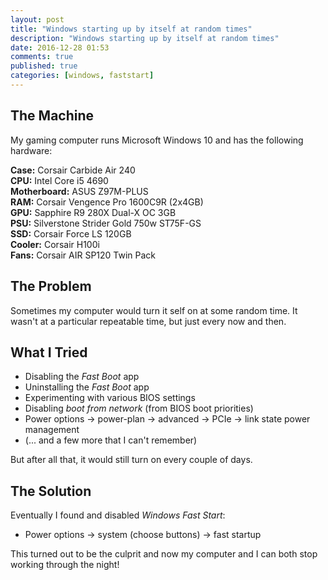 ```yaml
---
layout: post
title: "Windows starting up by itself at random times"
description: "Windows starting up by itself at random times"
date: 2016-12-28 01:53
comments: true
published: true
categories: [windows, faststart]
---
```


The Machine
-----------

My gaming computer runs Microsoft Windows 10 and has the following hardware:

**Case:** Corsair Carbide Air 240  
**CPU:** Intel Core i5 4690  
**Motherboard:** ASUS Z97M-PLUS  
**RAM:** Corsair Vengence Pro 1600C9R (2x4GB)  
**GPU:** Sapphire R9 280X Dual-X OC 3GB  
**PSU:** Silverstone Strider Gold 750w ST75F-GS  
**SSD:** Corsair Force LS 120GB  
**Cooler:** Corsair H100i  
**Fans:** Corsair AIR SP120 Twin Pack  


The Problem
-----------

Sometimes my computer would turn it self on at some random time. It
wasn't at a particular repeatable time, but just every now and then.


What I Tried
------------

- Disabling the _Fast Boot_ app
- Uninstalling the _Fast Boot_ app
- Experimenting with various BIOS settings
- Disabling _boot from network_ (from BIOS boot priorities)
- Power options -> power-plan -> advanced -> PCIe -> link state power management
- (... and a few more that I can't remember)

But after all that, it would still turn on every couple of days.


The Solution
------------

Eventually I found and disabled _Windows Fast Start_:

- Power options -> system (choose buttons) -> fast startup

This turned out to be the culprit and now my computer and I can both stop
working through the night!
